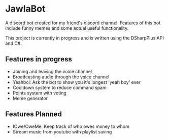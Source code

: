 # JawlaBot

A discord bot created for my friend's discord channel. Features of this bot include funny memes and some actual useful functionality. 

This project is currently in progress and is written using the DSharpPlus API and C#.

## Features in progress

* Joining and leaving the voice channel
* Broadcasting audio through the voice channel
* Yeahboi: Ask the bot to show you it's longest 'yeah boy' ever
* Cooldown system to reduce command spam
* Points system with voting
* Meme generator

## Features Planned

* IOwe/OweMe: Keep track of who owes money to whom
* Stream music from youtube with playlist saving

